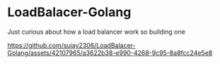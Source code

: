 # LoadBalacer-Golang
Just curious about how a load balancer work so building one

https://github.com/sujay2306/LoadBalacer-Golang/assets/42107965/a3622b38-e990-4268-9c95-8a8fcc24e5e8

